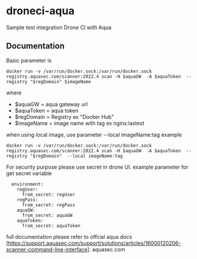 # droneci-aqua
Sample test integration Drone CI with Aqua

## Documentation

Basic parameter is 
```
docker run -v /var/run/docker.sock:/var/run/docker.sock registry.aquasec.com/scanner:2022.4 scan -H $aquaGW  -A $aquaToken  --registry "$regDomain" $imageName 
```
where 

- $aquaGW = aqua gateway url
- $aquaToken = aqua token
- $regDomain = Registry ex "Docker Hub" 
- $imageName = image name with tag ex nginx:lastest

when using local image, use parameter  --local imageName:tag
example
```
docker run -v /var/run/docker.sock:/var/run/docker.sock registry.aquasec.com/scanner:2022.4 scan -H $aquaGW  -A $aquaToken  --registry "$regDomain"  --local imageName:tag
```

For security purpose please use secret in drone UI.
example parameter for get secret variable

```
  environment:
    regUser:
      from_secret: regUser
    regPass:
      from_secret: regPass
    aquaGW:
      from_secret: aquaGW
    aquaToken:
      from_secret: aquaToken
```

full documentation please refer to offcial aqua docs 
[https://support.aquasec.com/support/solutions/articles/16000120206-scanner-command-line-interface]: aquasec.com

